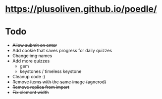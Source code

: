 # https://plusoliven.github.io/poedle/

# Todo
- ~~Allow submit on enter~~
- Add cookie that saves progress for daily quizzes
- ~~Change img names~~
- Add more quizzes 
  - gem
  - keystones / timeless keystone
- Cleanup code :)
- ~~Remove items with the same image (agnerod)~~
- ~~Remove replica from import~~
- ~~Fix element width~~
